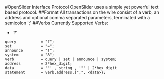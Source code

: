 #OpenSlider Interface Protocol
OpenSlider uses a simple yet powerful text based protocol.
##Format
All transactions on the wire consist of a verb, an address and optional comma separated parameters, terminated with a semicolon ';'
##Verbs
Currently Supported Verbs:
* '?'

```
query			= "?";
set				= "=";
announce		= "!";
system			= "&";
verb			= query | set | announce | system;
address			= 2*hex_digit;
data			= '"' , string , '"' | 2*hex_digit
statement		= verb,address,{",", <data>};

```

